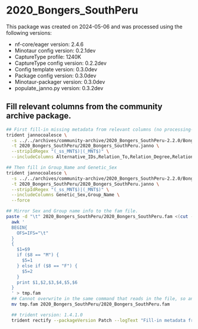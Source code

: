 # 2020_Bongers_SouthPeru
This package was created on 2024-05-06 and was processed using the following versions:
 - nf-core/eager version:  2.4.6
 - Minotaur config version: 0.2.1dev
 - CaptureType profile: 1240K
 - CaptureType config version: 0.2.2dev
 - Config template version: 0.3.0dev
 - Package config version: 0.3.0dev
 - Minotaur-packager version: 0.3.0dev
 - populate_janno.py version: 0.3.2dev

## Fill relevant columns from the community archive package.

```bash
## First fill-in missing metadata from relevant columns (no processing-based info).
trident jannocoalesce \
  -s ../../archives/community-archive/2020_Bongers_SouthPeru-2.2.0/Bongers_SouthPeru.janno \
  -t 2020_Bongers_SouthPeru/2020_Bongers_SouthPeru.janno \
  --stripIdRegex "(_ss_MNT$)|(_MNT$)" \
  --includeColumns Alternative_IDs,Relation_To,Relation_Degree,Relation_Type,Relation_Note,Collection_ID,Country,Country_ISO,Location,Site,Latitude,Longitude,Date_Type,Date_C14_Labnr,Date_C14_Uncal_BP,Date_C14_Uncal_BP_Err,Date_BC_AD_Start,Date_BC_AD_Median,Date_BC_AD_Stop,Date_Note,MT_Haplogroup,Y_Haplogroup,Source_Tissue,Primary_Contact,Note,Keywords

## Then fill in Group_Name and Genetic_Sex
trident jannocoalesce \
  -s ../../archives/community-archive/2020_Bongers_SouthPeru-2.2.0/Bongers_SouthPeru.janno \
  -t 2020_Bongers_SouthPeru/2020_Bongers_SouthPeru.janno \
  --stripIdRegex "(_ss_MNT$)|(_MNT$)" \
  --includeColumns Genetic_Sex,Group_Name \
  --force

## Mirror Sex and Group name info to the fam file.
paste -d "\t" 2020_Bongers_SouthPeru/2020_Bongers_SouthPeru.fam <(cut -f 1-3 2020_Bongers_SouthPeru/2020_Bongers_SouthPeru.janno |tail -n +2) | \
  awk '
  BEGIN{
    OFS=IFS="\t"
  }
  {
    $1=$9
    if ($8 == "M") {
      $5=1
    } else if ($8 == "F") {
      $5=2
    }
    print $1,$2,$3,$4,$5,$6
  }
  ' > tmp.fam
  ## Cannot overwrite in the same command that reads in the file, so an extra mv is needed.
  mv tmp.fam 2020_Bongers_SouthPeru/2020_Bongers_SouthPeru.fam

  ## trident version: 1.4.1.0
  trident rectify --packageVersion Patch --logText "Fill-in metadata from community-archive: 2020_Bongers_SouthPeru-2.2.0" --checksumAll -d 2020_Bongers_SouthPeru/
```
